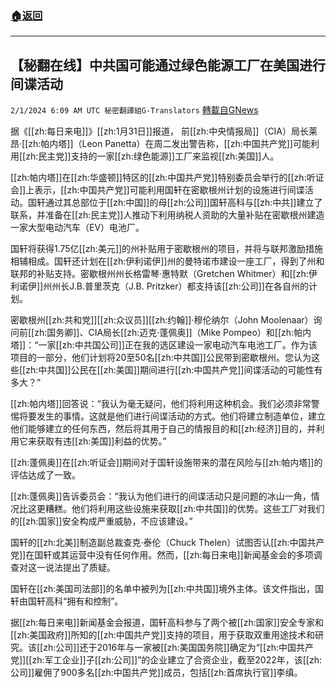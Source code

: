 ###  [:house:返回](README.md)
---


## 【秘翻在线】中共国可能通过绿色能源工厂在美国进行间谍活动
`2/1/2024 6:09 AM UTC 秘密翻譯組G-Translators` [轉載自GNews](https://gnews.org/articles/2272197)

据《[[zh:每日来电]]》[[zh:1月31日]]报道， 前[[zh:中央情报局]]（CIA）局长莱昂·[[zh:帕内塔]]（Leon Panetta）在周二发出警告称，[[zh:中国共产党]]可能利用[[zh:民主党]]支持的一家[[zh:绿色能源]]工厂来监视[[zh:美国]]人。

[[zh:帕内塔]]在[[zh:华盛顿]]特区的[[zh:中国共产党]]特别委员会举行的[[zh:听证会]]上表示，[[zh:中国共产党]]可能利用国轩在密歇根州计划的设施进行间谍活动。国轩通过其总部位于[[zh:中国]]的母[[zh:公司]]国轩高科与[[zh:中共]]建立了联系，并准备在[[zh:民主党]]人推动下利用纳税人资助的大量补贴在密歇根州建造一家大型电动汽车（EV）电池厂。

国轩将获得1.75亿[[zh:美元]]的州补贴用于密歇根州的项目，并将与联邦激励措施相辅相成。国轩还计划在[[zh:伊利诺伊]]州的曼特诺市建设一座工厂，得到了州和联邦的补贴支持。密歇根州州长格雷琴·惠特默（Gretchen Whitmer）和[[zh:伊利诺伊]]州州长J.B.普里茨克（J.B. Pritzker）都支持该[[zh:公司]]在各自州的计划。

密歇根州[[zh:共和党]][[zh:众议员]][[zh:约翰]]·穆伦纳尔（John Moolenaar）询问前[[zh:国务卿]]、CIA局长[[zh:迈克·蓬佩奥]]（Mike Pompeo）和[[zh:帕内塔]]：“一家[[zh:中共国公司]]正在我的选区建设一家电动汽车电池工厂。作为该项目的一部分，他们计划将20至50名[[zh:中共国]]公民带到密歇根州。您认为这些[[zh:中共国]]公民在[[zh:美国]]期间进行[[zh:中国共产党]]间谍活动的可能性有多大？”

[[zh:帕内塔]]回答说：“我认为毫无疑问，他们将利用这种机会。我们必须非常警惕将要发生的事情。这就是他们进行间谍活动的方式。他们将建立制造单位，建立他们能够建立的任何东西，然后将其用于自己的情报目的和[[zh:经济]]目的，并利用它来获取有违[[zh:美国]]利益的优势。”

[[zh:蓬佩奥]]在[[zh:听证会]]期间对于国轩设施带来的潜在风险与[[zh:帕内塔]]的评估达成了一致。

[[zh:蓬佩奥]]告诉委员会：“我认为他们进行的间谍活动只是问题的冰山一角，情况比这更糟糕。他们将利用这些设施来获取[[zh:中共国]]的优势。这些工厂对我们的[[zh:国家]]安全构成严重威胁，不应该建设。”

国轩的[[zh:北美]]制造副总裁查克·泰伦（Chuck Thelen）试图否认[[zh:中国共产党]]在国轩或其运营中没有任何作用。然而，[[zh:每日来电]]新闻基金会的多项调查对这一说法提出了质疑。

国轩在[[zh:美国司法部]]的名单中被列为[[zh:中共国]]境外主体。该文件指出，国轩由国轩高科“拥有和控制”。

据[[zh:每日来电]]新闻基金会报道，国轩高科参与了两个被[[zh:国家]]安全专家和[[zh:美国政府]]所知的[[zh:中国共产党]]支持的项目，用于获取双重用途技术和研究。该[[zh:公司]]还于2016年与一家被[[zh:美国国务院]]确定为“[[zh:中国共产党]][[zh:军工企业]]子[[zh:公司]]”的企业建立了合资企业，截至2022年，该[[zh:公司]]雇佣了900多名[[zh:中国共产党]]成员，包括[[zh:首席执行官]]李缜。
